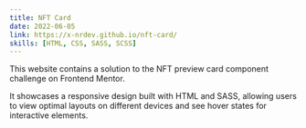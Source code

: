 ```yaml
---
title: NFT Card
date: 2022-06-05
link: https://x-nrdev.github.io/nft-card/
skills: [HTML, CSS, SASS, SCSS]
---
```


This website contains a solution to the NFT preview card component challenge on Frontend Mentor. 

It showcases a responsive design built with HTML and SASS, allowing users to view optimal layouts on different devices and see hover states for interactive elements.